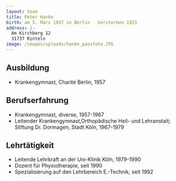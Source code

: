 ```yaml
---
layout: team
title: Peter Hanke
birth: am 5. März 1937 in Berlin   Verstorben 1923
address: |-
  Am Kirchberg 12
  31737 Rinteln
image: /images/uploads/hanke_passfoto.JPG
---
```


## Ausbildung

* Krankengymnast, Charité Berlin, 1957

## Berufserfahrung

* Krankengymnast, diverse, 1957-1967
* Leitender Krankengymnast,Orthopädische Heil- und Lehranstalt; Stiftung Dr. Dormagen, Stadt Köln, 1967-1979

## Lehrtätigkeit

* Leitende Lehrkraft an der Uni-Klinik Köln, 1979-1990
* Dozent für Physiotherapie, seit 1990
* Spezialisierung auf den Lehrbereich E.-Technik, seit 1992
